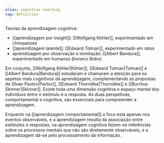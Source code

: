 ```yaml
---
alias: cognitive learning
tag: definition
---
```


Teorias da aprendizagem cognitiva: 
- [[aprendizagem por insight]]: [[Wolfgang Köhler]], experimentado em chimpanzés
- [[aprendizagem latente]]: [[Edward Tolman]], experimentado em ratos
- aprendizagem por observação e immitação: [[Albert Bandura]], experimentado em humanos (boneco Bobo)

Em conjunto, [[Wolfgang Köhler|Köhler]], [[Edward Tolman|Tolman]] e [[Albert Bandura|Bandura]] estudaram e chamaram a atenção para os aspetos mais cognitivos da aprendizagem, complementando as propostas de [[Ivan Pavlov|Pavlov]], [[Edward Thorndike|Thorndike]] e [[Burrhus Skinner|Skinner]]. Existe toda uma dimensão cognitiva e espaço mental dos indivíduos entre o estímulo e a resposta. As duas perspetivas, comportamental e cognitiva, são essenciais para compreender a aprendizagem. 

Enquanto na [[aprendizagem comportamental]] o foco está apenas nos eventos observáveis, e a aprendizagem resulta da associação entre estímulos e respostas, na aprendizagem cognitiva fazem-se inferências sobre os processos mentais que não são diretamente observáveis, e a aprendizagem dá-se pelo processamento da informação. 